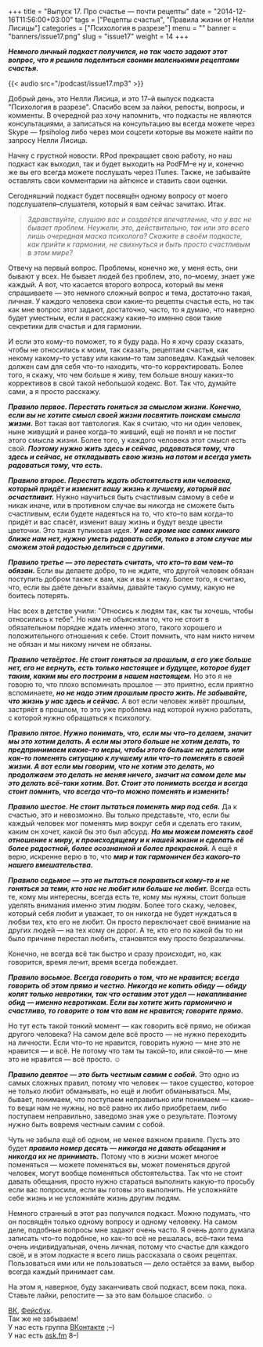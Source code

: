 +++
title = "Выпуск 17. Про счастье — почти рецепты"
date = "2014-12-16T11:56:00+03:00"
tags = ["Рецепты счастья", "Правила жизни от Нелли Лисицы"]
categories = ["Психология в разрезе"]
menu = ""
banner = "banners/issue17.png"
slug = "issue17"
weight = 14
+++

***Немного личный подкаст получился, но так часто задают этот вопрос, что я решила поделиться своими маленькими рецептами счастья.***<br>

{{< audio src="/podcast/issue17.mp3" >}}

Добрый день, это Нелли Лисица, и это 17–й выпуск подкаста "Психология в разрезе". Спасибо всем за лайки, репосты, вопросы, и комменты. В очередной раз хочу напомнить, что подкасты не являются консультациями, а записаться на консультацию вы всегда можете через Skype — fpsiholog либо через мои соцсети которые вы можете найти по запросу Нелли Лисица. 

Начну с грустной новости. RPod прекращает свою работу, но наш подкаст как выходил, так и будет выходить на PodFM–е ну и, конечно же вы его всегда можете послушать через ITunes. Также, не забывайте оставлять свои комментарии на айтюнсе и ставить свои оценки. 

Сегодняшний подкаст будет посвящён одному вопросу от моего подслушателя–слушателя, который я вам сейчас зачитаю. Итак. 
<!--more-->

>*Здравствуйте, слушаю вас и создаётся впечатление, что у вас не бывает проблем. Неужели, это, действительно, так или это всего лишь очередная маска психолога? Скажите в своём подкасте, как прийти к гармонии, не свихнуться и быть просто счастливым в этом мире?*

Отвечу на первый вопрос. Проблемы, конечно же, у меня есть, они бывают у всех. Не бывает людей без проблем, это, по–моему, знает уже каждый. А вот, что касается второго вопроса, который вы меня спрашиваете — это немного сложный вопрос и тема, достаточно такая, личная. У каждого человека свои какие–то рецепты счастья есть, но так как мне вопрос этот задают, достаточно, часто, то я думаю, что наверно будет уместным, если я расскажу какие–то именно свои такие секретики для счастья и для гармонии. 

И если это кому–то поможет, то я буду рада. Но я хочу сразу сказать, чтобы не относились к моим, так сказать, рецептам счастья, как некому какому–то уставу или каким–то там заповедям. Каждый человек должен сам для себя что–то находить, что–то корректировать. Более того, я скажу, что чем больше я живу, тем больше вношу каких–то коррективов в свой такой небольшой кодекс. Вот. Так что, думайте сами, а я просто расскажу. 

***Правило первое. Перестать гоняться за смыслом жизни. Конечно, если вы не хотите смысл своей жизни посвятить поискам смысла жизни.*** Вот такая вот тавтология. Как я считаю, что ни один человек, ныне живущий и ранее когда–то живший, ещё не понял и не постиг этого смысла жизни. Более того, у каждого человека этот смысл есть свой. ***Поэтому нужно жить здесь и сейчас, радоваться тому, что здесь и сейчас, не откладывать свою жизнь на потом и всегда уметь радоваться тому, что есть.***

***Правило второе. Перестать ждать обстоятельств или человека, который придёт и изменит вашу жизнь к лучшему, который вас осчастливит.*** Нужно научиться быть счастливым самому в себе и никак иначе, или в противном случае вы никогда не сможете быть счастливым, если будете надеяться на то, что кто–то вам когда–то придёт и вас спасёт, изменит вашу жизнь и будут везде цвести цветочки. Это такая тупиковая идея. ***У нас кроме нас самих никого ближе нам нет, нужно уметь радовать себя, только в этом случае мы сможем этой радостью делиться с другими.***

***Правило третье — это перестать считать, что кто–то вам чем–то обязан.*** Если вы делаете добро, то не ждите, что другой человек обязан поступить добром также к вам, как и вы к нему. Более того, я считаю, что, если вы даёте деньги взаймы, давайте такую сумму, какую не боитесь потерять. 

Нас всех в детстве учили: "Относись к людям так, как ты хочешь, чтобы относились к тебе". Но нам не объясняли то, что не стоит в обязательном порядке ждать именно этого, такого хорошего и положительного отношения к себе. Стоит помнить, что нам никто ничем не обязан и мы никому ничем не обязаны.

***Правило четвёртое. Не стоит гоняться за прошлым, а его уже больше нет, его не вернуть, есть только настоящее и будущее, которое будет таким, каким мы его построим в нашем настоящем.*** Но это я не говорю то, что плохо вспоминать прошлое — это приятно, если приятно вспоминаете, ***но не надо этим прошлым просто жить. Не забывайте, что жизнь у нас здесь и сейчас.*** А вот если человек живёт прошлым, застряёт в прошлом, то это уже проблема над которой нужно работать, с которой нужно обращаться к психологу.

***Правило пятое. Нужно понимать, что, если мы что–то делаем, значит мы это хотим делать. А если мы этого больше не хотим делать, то предпринимаем какие–то меры, чтобы этого больше не делать или как–то поменять ситуацию к лучшему или что–то поменять в своей жизни. А вот если мы говорим, что не хотим это делать, но продолжаем это делать не меняя ничего, значит на самом деле мы это делать всё–таки хотим. Вот. Стоит это понимать всегда и всегда стоит помнить, что всегда что–то можно поменять и изменить!***

***Правило шестое. Не стоит пытаться поменять мир под себя.*** Да к счастью, это и невозможно. Вы только представьте, что, если бы каждый человек мог поменять мир вокруг себя и сделать его таким, каким он хочет, какой бы это был абсурд. ***Но мы можем поменять своё отношение к миру, к происходящему и к нашей жизни и сделать её более радостной, более осознанной и более прекрасной.*** А ещё я верю, искренне верю в то, что ***мир и так гармоничен без какого–то нашего вмешательства.***

***Правило седьмое — это не пытаться понравиться кому–то и не гоняться за теми, кто нас не любит или больше не любит.*** Всегда есть те, кому мы интересны, всегда есть те, кому мы нужны, стоит больше уделять внимания именно этим людям. Более того скажу, человек, который себя любит и уважает, то он никогда не будет нуждаться в любви тех, кто его не любит. Он просто переключает своё внимание на других людей — на тех кому он дорог. А те, кто его по какой бы то ни было причине перестал любить, становятся ему просто безразличны. 

Конечно, не всегда всё так быстро и сразу происходит, но, как говорится, время лечит, время всегда побеждает.

***Правило восьмое. Всегда говорить о том, что не нравится; всегда говорить об этом прямо и честно. Никогда не копить обиду — обиду копят только невротики, так что оставим этот удел — накапливание обид — именно невротикам. Если вы хотите жить гармонично и счастливо, то говорите о том что вам не нравится; говорите прямо.*** 

Но тут есть такой тонкий момент — как говорить всё прямо, не обижая другого человека? На самом деле всё просто — не нужно переходить на личности. Если что–то не нравится, говорить нужно — мне это не нравится — и всё. Не потому что там ты такой–то, или сякой–то — мне это не нравится — всё просто. ☺

***Правило девятое — это быть честным самим с собой.*** Это одно из самых сложных правил, потому что человек — такое существо, которое не только любит обманывать, но ещё и любит обманываться. Мы, бывает, понимаем, что поступаем неправильно или понимаем — какие–то вещи нам не нужны, но всё равно их либо приобретаем, либо поступаем неправильно, заведомо зная уже о результате. Поэтому нужно быть вовремя честным самим с собой. 

Чуть не забыла ещё об одном, не менее важном правиле. Пусть это будет ***правило номер десять — никогда не давать обещания и никогда их не принимать.*** Потому что в жизни может многое поменяться — можете поменяться вы, может поменяться другой человек, могут вообще поменяться обстоятельства. Так что не стоит давать обещания, просто нужно стараться выполнить какую–то просьбу если вас попросили, если вы готовы это выполнить. Не усложняйте себе жизнь и не усложняйте жизнь другим людям. 

Немного странный в этот раз получился подкаст. Можно подумать, что он посвящён только одному вопросу и одному человеку. На самом деле, подобные вопросы мне задают очень часто. Я очень долго думала записать что–то подобное, но как–то всё не решалась, всё–таки тема очень индивидуальная, очень личная, потому что счастье для каждого своё, и в этом подкасте я всего лишь рассказала о своих рецептах. Пользоваться ими или не пользоваться — дело остаётся за вами, выбор всегда каждый принимает сам. 

На этом я, наверное, буду заканчивать свой подкаст, всем пока, пока. Ставьте лайки, репостите — за это вам большое спасибо. ☺


<a href="https://vk.com/sunnybunnyf">ВК</a>, <a href="https://www.facebook.com/SunnyBunnyF">Фейсбук</a>.<br>
Так же не забываем!<br>
У нас есть группа <a href="https://vk.com/fpsiholog">ВКонтакте</a> ;–)<br>
У нас есть <a href="http://ask.fm/fpsiholog">ask.fm</a> 8–)
